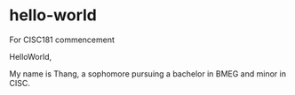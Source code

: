 # hello-world
For CISC181 commencement 

HelloWorld,

My name is Thang, a sophomore pursuing a bachelor in BMEG and minor in CISC.
